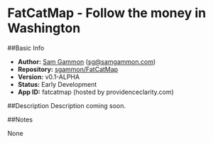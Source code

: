 # FatCatMap - Follow the money in Washington

##Basic Info
* **Author:** [Sam Gammon](http://github.com/sgammon) (sg@samgammon.com)
* **Repository:** [sgammon/FatCatMap](http://github.com/sgammon/FatCatMap)
* **Version:** v0.1-ALPHA
* **Status:** Early Development
* **App ID:** fatcatmap (hosted by providenceclarity.com)

##Description
Description coming soon.

##Notes

None